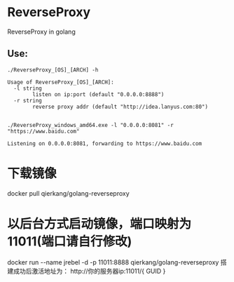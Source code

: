 # ReverseProxy
ReverseProxy in golang

## Use:

	./ReverseProxy_[OS]_[ARCH] -h
	
	Usage of ReverseProxy_[OS]_[ARCH]:
	  -l string
	        listen on ip:port (default "0.0.0.0:8888")
	  -r string
	        reverse proxy addr (default "http://idea.lanyus.com:80")


	./ReverseProxy_windows_amd64.exe -l "0.0.0.0:8081" -r "https://www.baidu.com"

	Listening on 0.0.0.0:8081, forwarding to https://www.baidu.com





# 下载镜像
docker pull qierkang/golang-reverseproxy
# 以后台方式启动镜像，端口映射为11011(端口请自行修改) 
docker run --name jrebel -d -p 11011:8888 qierkang/golang-reverseproxy
搭建成功后激活地址为： http://你的服务器ip:11011/{ GUID }
